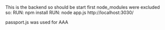 This is the backend so should be start first
node_modules were excluded so:
RUN: npm install
RUN: node app.js
http://localhost:3030/

passport.js was used for AAA
